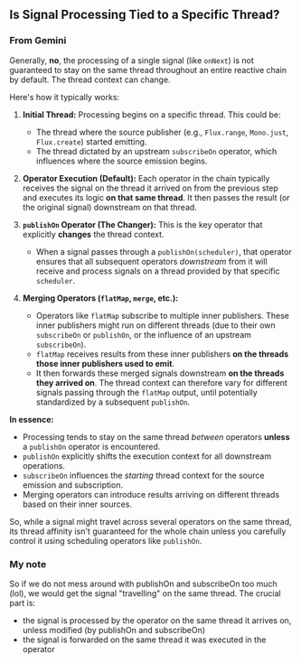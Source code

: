 




## Is Signal Processing Tied to a Specific Thread?



### From Gemini

Generally, **no**, the processing of a single signal (like `onNext`) is not guaranteed to stay on the same thread throughout an entire reactive chain by default. The thread context can change.

Here's how it typically works:

1.  **Initial Thread:** Processing begins on a specific thread. This could be:
    *   The thread where the source publisher (e.g., `Flux.range`, `Mono.just`, `Flux.create`) started emitting.
    *   The thread dictated by an upstream `subscribeOn` operator, which influences where the source emission begins.

2.  **Operator Execution (Default):** Each operator in the chain typically receives the signal on the thread it arrived on from the previous step and executes its logic **on that same thread**. It then passes the result (or the original signal) downstream on that thread.

3.  **`publishOn` Operator (The Changer):** This is the key operator that explicitly **changes** the thread context.
    *   When a signal passes through a `publishOn(scheduler)`, that operator ensures that all subsequent operators *downstream* from it will receive and process signals on a thread provided by that specific `scheduler`.

4.  **Merging Operators (`flatMap`, `merge`, etc.):**
    *   Operators like `flatMap` subscribe to multiple inner publishers. These inner publishers might run on different threads (due to their own `subscribeOn` or `publishOn`, or the influence of an upstream `subscribeOn`).
    *   `flatMap` receives results from these inner publishers **on the threads those inner publishers used to emit**.
    *   It then forwards these merged signals downstream **on the threads they arrived on**. The thread context can therefore vary for different signals passing through the `flatMap` output, until potentially standardized by a subsequent `publishOn`.

**In essence:**

*   Processing tends to stay on the same thread *between* operators **unless** a `publishOn` operator is encountered.
*   `publishOn` explicitly shifts the execution context for all downstream operations.
*   `subscribeOn` influences the *starting* thread context for the source emission and subscription.
*   Merging operators can introduce results arriving on different threads based on their inner sources.

So, while a signal might travel across several operators on the same thread, its thread affinity isn't guaranteed for the whole chain unless you carefully control it using scheduling operators like `publishOn`.

### My note

So if we do not mess around with publishOn and subscribeOn too much (lol), we would get the signal "travelling" on the same thread. The crucial part is:

* the signal is processed by the operator on the same thread it arrives on, unless modified (by publishOn and subscribeOn)
* the signal is forwarded on the same thread it was executed in the operator